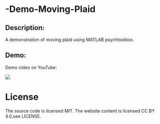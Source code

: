 # -Demo-Moving-Plaid

## Description:
A demonstration of moving plaid using MATLAB psychtoolbox.

## Demo:
Demo video on YouTube:

[![](http://img.youtube.com/vi/FQXHAmZL4GY/0.jpg)](http://www.youtube.com/watch?v=FQXHAmZL4GY "")

# License
The source code is licensed MIT. The website content is licensed CC BY 4.0,see LICENSE.
